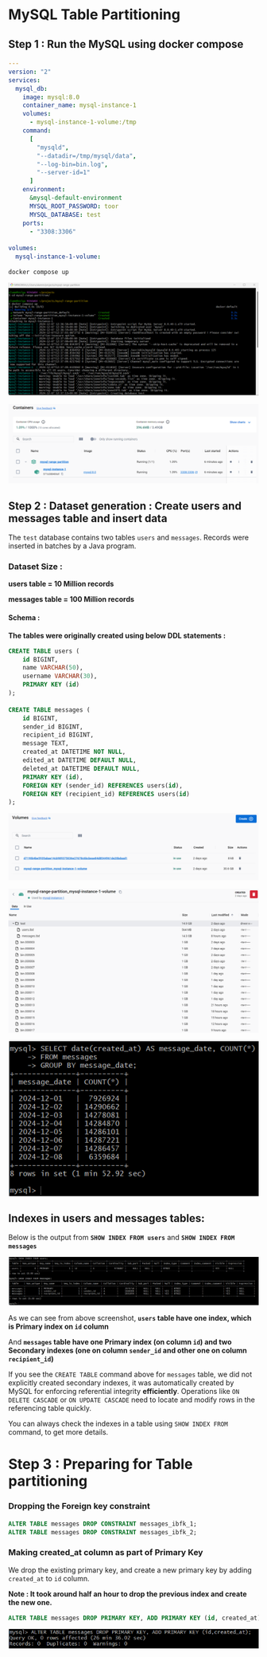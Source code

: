 # MySQL Table Partitioning

## Step 1 : Run the MySQL using docker compose

```yml
---
version: "2"
services:
  mysql_db:
    image: mysql:8.0
    container_name: mysql-instance-1
    volumes:
      - mysql-instance-1-volume:/tmp
    command:
      [
        "mysqld",
        "--datadir=/tmp/mysql/data",
        "--log-bin=bin.log",
        "--server-id=1"
      ]
    environment:
      &mysql-default-environment
      MYSQL_ROOT_PASSWORD: toor
      MYSQL_DATABASE: test
    ports:
      - "3308:3306"

volumes:
  mysql-instance-1-volume:
```

```docker
docker compose up
```
!["Run MySQL instance as a docker container"](docker-compose-up.png?raw=true)

!["MySQL instance as a docker container"](docker-container.png?raw=true)

## Step 2 : Dataset generation : Create users and messages table and insert data

The `test` database contains two tables `users` and `messages`. Records were inserted in batches by a Java program.

### Dataset Size :

**users table = 10 Million records**

**messages table = 100 Million records**


#### Schema  : 
**The tables were originally created using below DDL statements :**

```sql
CREATE TABLE users (
    id BIGINT,
    name VARCHAR(50),
    username VARCHAR(30),
    PRIMARY KEY (id)
);

CREATE TABLE messages (
    id BIGINT,
    sender_id BIGINT,
    recipient_id BIGINT,
    message TEXT,
    created_at DATETIME NOT NULL,
    edited_at DATETIME DEFAULT NULL,
    deleted_at DATETIME DEFAULT NULL,
    PRIMARY KEY (id),
    FOREIGN KEY (sender_id) REFERENCES users(id),
    FOREIGN KEY (recipient_id) REFERENCES users(id)
);
```
!["Space used by tables"](docker-volume.png?raw=true)

!["users and messages tables and binary log files size"](database-tables-and-binary-log-files.png?raw=true)

!["messages by date"](messages-by-date.png?raw=true)

## Indexes in users and messages tables:

Below is the output from **`SHOW INDEX FROM users`** and **`SHOW INDEX FROM messages`**

!["users and messages table indexes"](table-indexes.png?raw=true)

As we can see from above screenshot, **`users` table have one index, which is Primary index on `id` column**

And **`messages` table have one Primary index (on column `id`) and two Secondary indexes (one on column `sender_id` and other one on column `recipient_id`)**

If you see the `CREATE TABLE` command above for `messages` table, we did not explicitly created secondary indexes, it was automatically created by MySQL for enforcing referential integrity **efficiently**. Operations like `ON DELETE CASCADE` or `ON UPDATE CASCADE` need to locate and modify rows in the referencing table quickly.

You can always check the indexes in a table using `SHOW INDEX FROM` command, to get more details.

# Step 3 : Preparing for Table partitioning
### Dropping the Foreign key constraint
```sql
ALTER TABLE messages DROP CONSTRAINT messages_ibfk_1;
ALTER TABLE messages DROP CONSTRAINT messages_ibfk_2;
```

### Making created_at column as part of Primary Key

We drop the existing primary key, and create a new primary key by adding `created_at` to `id` column. 

**Note : It took around half an hour to drop the previous index and create the new one.**

```sql
ALTER TABLE messages DROP PRIMARY KEY, ADD PRIMARY KEY (id, created_at);
```
!["adding created_at to primary key"](new-primary-key.png?raw=true)

